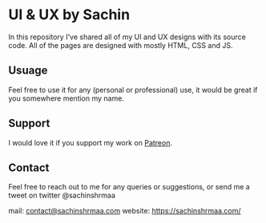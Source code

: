 # UI & UX by Sachin 
In this repository I've shared all of my UI and UX designs with its source code. 
All of the pages are designed with mostly HTML, CSS and JS. 

## Usuage 
Feel free to use it for any (personal or professional) use, it would be great if you somewhere mention my name.

## Support 
I would love it if you support my work on [Patreon](https://www.patreon.com/sachinshrmaa).

## Contact 
Feel free to reach out to me for any queries or suggestions, or send me a tweet on twitter @sachinshrmaa

mail: contact@sachinshrmaa.com
website: https://sachinshrmaa.com/
